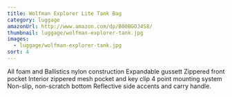 ```yaml
---
title: Wolfman Explorer Lite Tank Bag
category: luggage
amazonUrl: http://www.amazon.com/dp/B00BGOJ4S8/
thumbnail: luggage/wolfman-explorer-tank.jpg
images:
  - luggage/wolfman-explorer-tank.jpg
sort: 4
---
```


All foam and Ballistics nylon construction Expandable gussett Zippered front pocket Interior zippered mesh pocket and key clip 4 point mounting system Non-slip, non-scratch bottom Reflective side accents and carry handle.

